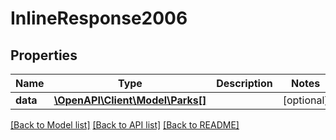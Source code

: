 # InlineResponse2006

## Properties
Name | Type | Description | Notes
------------ | ------------- | ------------- | -------------
**data** | [**\OpenAPI\Client\Model\Parks[]**](Parks.md) |  | [optional] 

[[Back to Model list]](../README.md#documentation-for-models) [[Back to API list]](../README.md#documentation-for-api-endpoints) [[Back to README]](../README.md)


